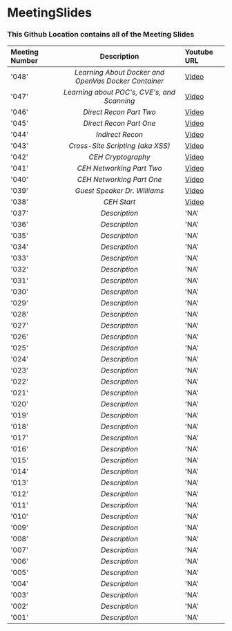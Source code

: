 # MeetingSlides
### This Github Location contains all of the Meeting Slides

Meeting Number|Description|Youtube URL
:-------------|:----------:|:----------
'048'|*Learning About Docker and OpenVas Docker Container*|[Video](https://www.youtube.com/watch?v=iKczL3IuK1Y)
'047'|*Learning about POC's, CVE's, and Scanning*|[Video](https://www.youtube.com/watch?v=moiok5I8nzc)
'046'|*Direct Recon Part Two*|[Video](https://www.youtube.com/watch?v=bOOvuedEbkk)
'045'|*Direct Recon Part One*|[Video](https://www.youtube.com/watch?v=FM5lMjIp0GM)
'044'|*Indirect Recon*|[Video](https://www.youtube.com/watch?v=LXPMGdSacXw)
'043'|*Cross-Site Scripting (aka XSS)*|[Video](https://www.youtube.com/watch?v=0N2djP0pkjw)
'042'|*CEH Cryptography*|[Video](https://www.youtube.com/watch?v=oHQSyT4m78g)
'041'|*CEH Networking Part Two*|[Video](https://www.youtube.com/watch?v=FnhKjalTmK0)
'040'|*CEH Networking Part One*|[Video](https://www.youtube.com/watch?v=NjfNu9oX9hk)
'039'|*Guest Speaker Dr. Williams*|[Video](https://www.youtube.com/watch?v=6aNdau1HRFo)
'038'|*CEH Start*|[Video](https://www.youtube.com/watch?v=nkw9onu7JG8)
'037'|*Description*|'NA'
'036'|*Description*|'NA'
'035'|*Description*|'NA'
'034'|*Description*|'NA'
'033'|*Description*|'NA'
'032'|*Description*|'NA'
'031'|*Description*|'NA'
'030'|*Description*|'NA'
'029'|*Description*|'NA'
'028'|*Description*|'NA'
'027'|*Description*|'NA'
'026'|*Description*|'NA'
'025'|*Description*|'NA'
'024'|*Description*|'NA'
'023'|*Description*|'NA'
'022'|*Description*|'NA'
'021'|*Description*|'NA'
'020'|*Description*|'NA'
'019'|*Description*|'NA'
'018'|*Description*|'NA'
'017'|*Description*|'NA'
'016'|*Description*|'NA'
'015'|*Description*|'NA'
'014'|*Description*|'NA'
'013'|*Description*|'NA'
'012'|*Description*|'NA'
'011'|*Description*|'NA'
'010'|*Description*|'NA'
'009'|*Description*|'NA'
'008'|*Description*|'NA'
'007'|*Description*|'NA'
'006'|*Description*|'NA'
'005'|*Description*|'NA'
'004'|*Description*|'NA'
'003'|*Description*|'NA'
'002'|*Description*|'NA'
'001'|*Description*|'NA'
